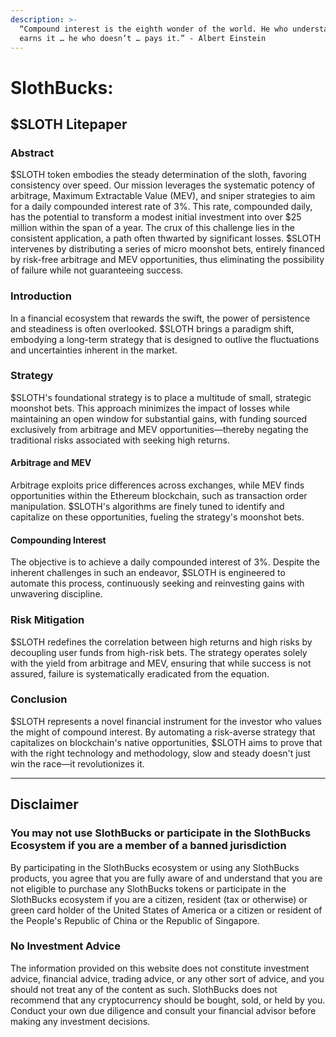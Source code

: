 ```yaml
---
description: >-
  “Compound interest is the eighth wonder of the world. He who understands it,
  earns it … he who doesn’t … pays it.” - Albert Einstein
---
```


# SlothBucks:

## $SLOTH Litepaper

### Abstract

$SLOTH token embodies the steady determination of the sloth, favoring consistency over speed. Our mission leverages the systematic potency of arbitrage, Maximum Extractable Value (MEV), and sniper strategies to aim for a daily compounded interest rate of 3%. This rate, compounded daily, has the potential to transform a modest initial investment into over $25 million within the span of a year. The crux of this challenge lies in the consistent application, a path often thwarted by significant losses. $SLOTH intervenes by distributing a series of micro moonshot bets, entirely financed by risk-free arbitrage and MEV opportunities, thus eliminating the possibility of failure while not guaranteeing success.

### Introduction

In a financial ecosystem that rewards the swift, the power of persistence and steadiness is often overlooked. $SLOTH brings a paradigm shift, embodying a long-term strategy that is designed to outlive the fluctuations and uncertainties inherent in the market.

### Strategy

$SLOTH's foundational strategy is to place a multitude of small, strategic moonshot bets. This approach minimizes the impact of losses while maintaining an open window for substantial gains, with funding sourced exclusively from arbitrage and MEV opportunities—thereby negating the traditional risks associated with seeking high returns.

#### Arbitrage and MEV

Arbitrage exploits price differences across exchanges, while MEV finds opportunities within the Ethereum blockchain, such as transaction order manipulation. $SLOTH's algorithms are finely tuned to identify and capitalize on these opportunities, fueling the strategy's moonshot bets.

#### Compounding Interest

The objective is to achieve a daily compounded interest of 3%. Despite the inherent challenges in such an endeavor, $SLOTH is engineered to automate this process, continuously seeking and reinvesting gains with unwavering discipline.

### Risk Mitigation

$SLOTH redefines the correlation between high returns and high risks by decoupling user funds from high-risk bets. The strategy operates solely with the yield from arbitrage and MEV, ensuring that while success is not assured, failure is systematically eradicated from the equation.

### Conclusion

$SLOTH represents a novel financial instrument for the investor who values the might of compound interest. By automating a risk-averse strategy that capitalizes on blockchain's native opportunities, $SLOTH aims to prove that with the right technology and methodology, slow and steady doesn't just win the race—it revolutionizes it.

***

## Disclaimer

### You may not use SlothBucks or participate in the SlothBucks Ecosystem if you are a member of a banned jurisdiction

By participating in the SlothBucks ecosystem or using any SlothBucks products, you agree that you are fully aware of and understand that you are not eligible to purchase any SlothBucks tokens or participate in the SlothBucks ecosystem if you are a citizen, resident (tax or otherwise) or green card holder of the United States of America or a citizen or resident of the People's Republic of China or the Republic of Singapore.

### No Investment Advice

The information provided on this website does not constitute investment advice, financial advice, trading advice, or any other sort of advice, and you should not treat any of the content as such. SlothBucks does not recommend that any cryptocurrency should be bought, sold, or held by you. Conduct your own due diligence and consult your financial advisor before making any investment decisions.

